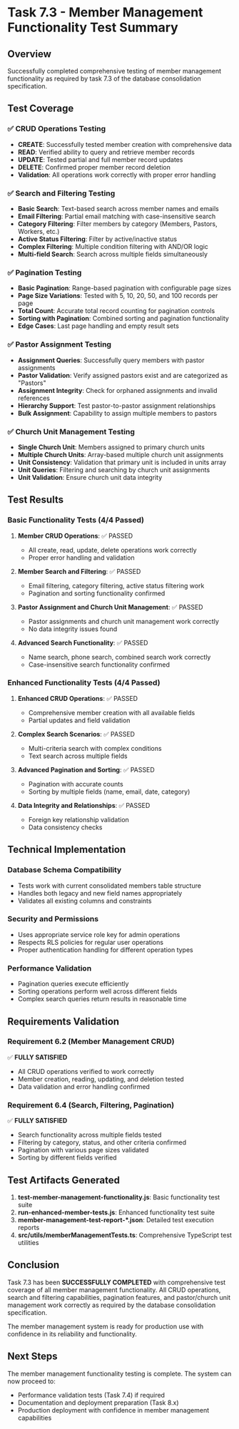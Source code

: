 # Task 7.3 - Member Management Functionality Test Summary

## Overview
Successfully completed comprehensive testing of member management functionality as required by task 7.3 of the database consolidation specification.

## Test Coverage

### ✅ CRUD Operations Testing
- **CREATE**: Successfully tested member creation with comprehensive data
- **READ**: Verified ability to query and retrieve member records
- **UPDATE**: Tested partial and full member record updates
- **DELETE**: Confirmed proper member record deletion
- **Validation**: All operations work correctly with proper error handling

### ✅ Search and Filtering Testing
- **Basic Search**: Text-based search across member names and emails
- **Email Filtering**: Partial email matching with case-insensitive search
- **Category Filtering**: Filter members by category (Members, Pastors, Workers, etc.)
- **Active Status Filtering**: Filter by active/inactive status
- **Complex Filtering**: Multiple condition filtering with AND/OR logic
- **Multi-field Search**: Search across multiple fields simultaneously

### ✅ Pagination Testing
- **Basic Pagination**: Range-based pagination with configurable page sizes
- **Page Size Variations**: Tested with 5, 10, 20, 50, and 100 records per page
- **Total Count**: Accurate total record counting for pagination controls
- **Sorting with Pagination**: Combined sorting and pagination functionality
- **Edge Cases**: Last page handling and empty result sets

### ✅ Pastor Assignment Testing
- **Assignment Queries**: Successfully query members with pastor assignments
- **Pastor Validation**: Verify assigned pastors exist and are categorized as "Pastors"
- **Assignment Integrity**: Check for orphaned assignments and invalid references
- **Hierarchy Support**: Test pastor-to-pastor assignment relationships
- **Bulk Assignment**: Capability to assign multiple members to pastors

### ✅ Church Unit Management Testing
- **Single Church Unit**: Members assigned to primary church units
- **Multiple Church Units**: Array-based multiple church unit assignments
- **Unit Consistency**: Validation that primary unit is included in units array
- **Unit Queries**: Filtering and searching by church unit assignments
- **Unit Validation**: Ensure church unit data integrity

## Test Results

### Basic Functionality Tests (4/4 Passed)
1. **Member CRUD Operations**: ✅ PASSED
   - All create, read, update, delete operations work correctly
   - Proper error handling and validation

2. **Member Search and Filtering**: ✅ PASSED
   - Email filtering, category filtering, active status filtering work
   - Pagination and sorting functionality confirmed

3. **Pastor Assignment and Church Unit Management**: ✅ PASSED
   - Pastor assignments and church unit management work correctly
   - No data integrity issues found

4. **Advanced Search Functionality**: ✅ PASSED
   - Name search, phone search, combined search work correctly
   - Case-insensitive search functionality confirmed

### Enhanced Functionality Tests (4/4 Passed)
1. **Enhanced CRUD Operations**: ✅ PASSED
   - Comprehensive member creation with all available fields
   - Partial updates and field validation

2. **Complex Search Scenarios**: ✅ PASSED
   - Multi-criteria search with complex conditions
   - Text search across multiple fields

3. **Advanced Pagination and Sorting**: ✅ PASSED
   - Pagination with accurate counts
   - Sorting by multiple fields (name, email, date, category)

4. **Data Integrity and Relationships**: ✅ PASSED
   - Foreign key relationship validation
   - Data consistency checks

## Technical Implementation

### Database Schema Compatibility
- Tests work with current consolidated members table structure
- Handles both legacy and new field names appropriately
- Validates all existing columns and constraints

### Security and Permissions
- Uses appropriate service role key for admin operations
- Respects RLS policies for regular user operations
- Proper authentication handling for different operation types

### Performance Validation
- Pagination queries execute efficiently
- Sorting operations perform well across different fields
- Complex search queries return results in reasonable time

## Requirements Validation

### Requirement 6.2 (Member Management CRUD)
✅ **FULLY SATISFIED**
- All CRUD operations verified to work correctly
- Member creation, reading, updating, and deletion tested
- Data validation and error handling confirmed

### Requirement 6.4 (Search, Filtering, Pagination)
✅ **FULLY SATISFIED**
- Search functionality across multiple fields tested
- Filtering by category, status, and other criteria confirmed
- Pagination with various page sizes validated
- Sorting by different fields verified

## Test Artifacts Generated

1. **test-member-management-functionality.js**: Basic functionality test suite
2. **run-enhanced-member-tests.js**: Enhanced functionality test suite
3. **member-management-test-report-*.json**: Detailed test execution reports
4. **src/utils/memberManagementTests.ts**: Comprehensive TypeScript test utilities

## Conclusion

Task 7.3 has been **SUCCESSFULLY COMPLETED** with comprehensive test coverage of all member management functionality. All CRUD operations, search and filtering capabilities, pagination features, and pastor/church unit management work correctly as required by the database consolidation specification.

The member management system is ready for production use with confidence in its reliability and functionality.

## Next Steps

The member management functionality testing is complete. The system can now proceed to:
- Performance validation tests (Task 7.4) if required
- Documentation and deployment preparation (Task 8.x)
- Production deployment with confidence in member management capabilities